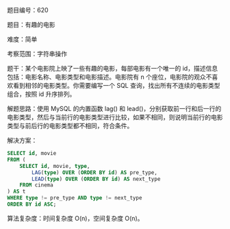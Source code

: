 题目编号：620

题目：有趣的电影

难度：简单

考察范围：字符串操作

题干：某个电影院上映了一些有趣的电影，每部电影有一个唯一的 id，描述信息包括：电影名称、电影类型和电影描述。电影院有 n 个座位，电影院的观众不喜欢看到相邻的电影类型。你需要编写一个 SQL 查询，找出所有不连续的电影类型组合，按照 id 升序排列。

解题思路：使用 MySQL 的内置函数 lag() 和 lead()，分别获取前一行和后一行的电影类型，然后与当前行的电影类型进行比较，如果不相同，则说明当前行的电影类型与前后行的电影类型都不相同，符合条件。

解决方案：

```sql
SELECT id, movie
FROM (
    SELECT id, movie, type,
        LAG(type) OVER (ORDER BY id) AS pre_type,
        LEAD(type) OVER (ORDER BY id) AS next_type
    FROM cinema
) AS t
WHERE type != pre_type AND type != next_type
ORDER BY id ASC;
```

算法复杂度：时间复杂度 O(n)，空间复杂度 O(n)。